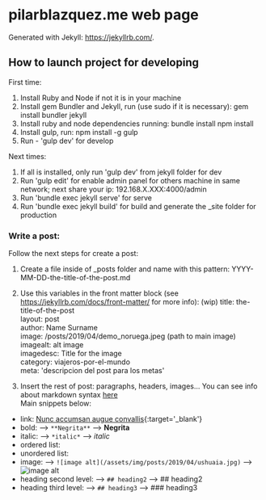 # pilarblazquez.me web page

Generated with Jekyll: https://jekyllrb.com/.


## How to launch project for developing

First time:
  1. Install Ruby and Node if not it is in your machine
  2. Install gem Bundler and Jekyll, run (use sudo if it is necessary):
      gem install bundler jekyll
  3. Install ruby and node dependencies running:
      bundle install
      npm install
  4. Install gulp, run:
      npm install -g gulp
  5. Run
    - 'gulp dev' for develop

Next times:
  1. If all is installed, only run 'gulp dev' from jekyll folder for dev
  2. Run 'gulp edit' for enable admin panel for others machine in same network; next share your ip: 192.168.X.XXX:4000/admin
  3. Run 'bundle exec jekyll serve' for serve
  4. Run 'bundle exec jekyll build' for build and generate the &#95;site folder for production


### Write a post:

Follow the next steps for create a post:

1. Create a file inside of &#95;posts folder and name with this pattern:
  YYYY-MM-DD-the-title-of-the-post.md

2. Use this variables in the front matter block (see https://jekyllrb.com/docs/front-matter/ for more info):
  (wip)
  title: the-title-of-the-post  
  layout: post  
  author: Name Surname  
  image: /posts/2019/04/demo&#95;noruega.jpeg (path to main image)  
  imagealt: alt image  
  imagedesc: Title for the image  
  category: viajeros-por-el-mundo  
  meta: 'descripcion del post para los metas'  

3. Insert the rest of post: paragraphs, headers, images... You can see info about markdown syntax [here](https://github.com/adam-p/markdown-here/wiki/Markdown-Cheatsheet)  
Main snippets below:

  * link: [Nunc accumsan augue convallis](https://www.google.com){:target='&#95;blank'}
  * bold: --> ```**Negrita**``` --> **Negrita**
  * italic: --> ```*italic*```  --> *italic*
  * ordered list:
  * unordered list:
  * image: --> ```![image alt](/assets/img/posts/2019/04/ushuaia.jpg)``` --> ![image alt](/assets/img/posts/2019/04/ushuaia.jpg)
  * heading second level: --> ```## heading2``` --> ## heading2
  * heading third level: --> ```## heading3``` --> ### heading3

